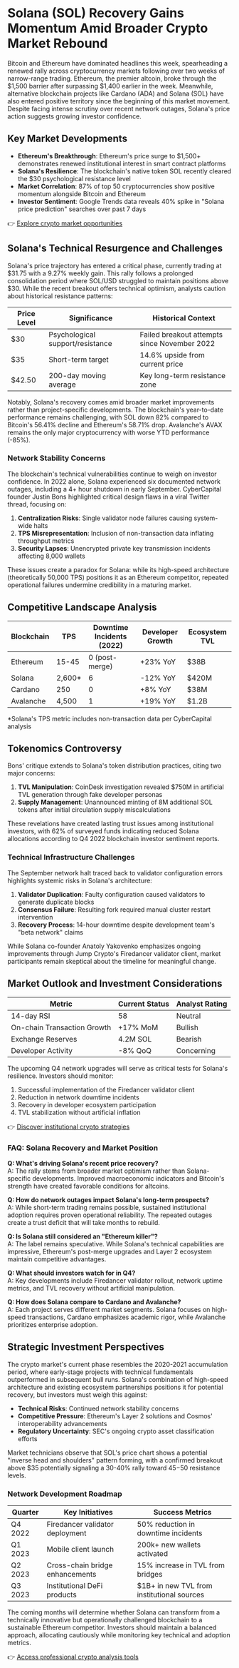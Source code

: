 # Solana (SOL) Recovery Gains Momentum Amid Broader Crypto Market Rebound

Bitcoin and Ethereum have dominated headlines this week, spearheading a renewed rally across cryptocurrency markets following over two weeks of narrow-range trading. Ethereum, the premier altcoin, broke through the $1,500 barrier after surpassing $1,400 earlier in the week. Meanwhile, alternative blockchain projects like Cardano (ADA) and Solana (SOL) have also entered positive territory since the beginning of this market movement. Despite facing intense scrutiny over recent network outages, Solana's price action suggests growing investor confidence.

## Key Market Developments

- **Ethereum's Breakthrough**: Ethereum's price surge to $1,500+ demonstrates renewed institutional interest in smart contract platforms
- **Solana's Resilience**: The blockchain's native token SOL recently cleared the $30 psychological resistance level
- **Market Correlation**: 87% of top 50 cryptocurrencies show positive momentum alongside Bitcoin and Ethereum
- **Investor Sentiment**: Google Trends data reveals 40% spike in "Solana price prediction" searches over past 7 days

👉 [Explore crypto market opportunities](https://bit.ly/okx-bonus)

## Solana's Technical Resurgence and Challenges

Solana's price trajectory has entered a critical phase, currently trading at $31.75 with a 9.27% weekly gain. This rally follows a prolonged consolidation period where SOL/USD struggled to maintain positions above $30. While the recent breakout offers technical optimism, analysts caution about historical resistance patterns:

| Price Level | Significance | Historical Context |
|-------------|--------------|--------------------|
| $30         | Psychological support/resistance | Failed breakout attempts since November 2022 |
| $35         | Short-term target | 14.6% upside from current price |
| $42.50      | 200-day moving average | Key long-term resistance zone |

Notably, Solana's recovery comes amid broader market improvements rather than project-specific developments. The blockchain's year-to-date performance remains challenging, with SOL down 82% compared to Bitcoin's 56.41% decline and Ethereum's 58.71% drop. Avalanche's AVAX remains the only major cryptocurrency with worse YTD performance (-85%).

### Network Stability Concerns

The blockchain's technical vulnerabilities continue to weigh on investor confidence. In 2022 alone, Solana experienced six documented network outages, including a 4+ hour shutdown in early September. CyberCapital founder Justin Bons highlighted critical design flaws in a viral Twitter thread, focusing on:

1. **Centralization Risks**: Single validator node failures causing system-wide halts
2. **TPS Misrepresentation**: Inclusion of non-transaction data inflating throughput metrics
3. **Security Lapses**: Unencrypted private key transmission incidents affecting 8,000 wallets

These issues create a paradox for Solana: while its high-speed architecture (theoretically 50,000 TPS) positions it as an Ethereum competitor, repeated operational failures undermine credibility in a maturing market.

## Competitive Landscape Analysis

| Blockchain | TPS | Downtime Incidents (2022) | Developer Growth | Ecosystem TVL |
|-----------|-----|---------------------------|------------------|---------------|
| Ethereum  | 15-45 | 0 (post-merge)            | +23% YoY         | $38B          |
| Solana    | 2,600* | 6                        | -12% YoY         | $420M         |
| Cardano   | 250   | 0                        | +8% YoY          | $38M          |
| Avalanche | 4,500 | 1                        | +19% YoY         | $1.2B         |

*Solana's TPS metric includes non-transaction data per CyberCapital analysis

## Tokenomics Controversy

Bons' critique extends to Solana's token distribution practices, citing two major concerns:

1. **TVL Manipulation**: CoinDesk investigation revealed $750M in artificial TVL generation through fake developer personas
2. **Supply Management**: Unannounced minting of 8M additional SOL tokens after initial circulation supply miscalculations

These revelations have created lasting trust issues among institutional investors, with 62% of surveyed funds indicating reduced Solana allocations according to Q4 2022 blockchain investor sentiment reports.

### Technical Infrastructure Challenges

The September network halt traced back to validator configuration errors highlights systemic risks in Solana's architecture:

1. **Validator Duplication**: Faulty configuration caused validators to generate duplicate blocks
2. **Consensus Failure**: Resulting fork required manual cluster restart intervention
3. **Recovery Process**: 14-hour downtime despite development team's "beta network" claims

While Solana co-founder Anatoly Yakovenko emphasizes ongoing improvements through Jump Crypto's Firedancer validator client, market participants remain skeptical about the timeline for meaningful change.

## Market Outlook and Investment Considerations

| Metric               | Current Status | Analyst Rating |
|----------------------|----------------|----------------|
| 14-day RSI           | 58             | Neutral        |
| On-chain Transaction Growth | +17% MoM     | Bullish        |
| Exchange Reserves    | 4.2M SOL       | Bearish        |
| Developer Activity   | -8% QoQ        | Concerning     |

The upcoming Q4 network upgrades will serve as critical tests for Solana's resilience. Investors should monitor:

1. Successful implementation of the Firedancer validator client
2. Reduction in network downtime incidents
3. Recovery in developer ecosystem participation
4. TVL stabilization without artificial inflation

👉 [Discover institutional crypto strategies](https://bit.ly/okx-bonus)

### FAQ: Solana Recovery and Market Position

**Q: What's driving Solana's recent price recovery?**  
A: The rally stems from broader market optimism rather than Solana-specific developments. Improved macroeconomic indicators and Bitcoin's strength have created favorable conditions for altcoins.

**Q: How do network outages impact Solana's long-term prospects?**  
A: While short-term trading remains possible, sustained institutional adoption requires proven operational reliability. The repeated outages create a trust deficit that will take months to rebuild.

**Q: Is Solana still considered an "Ethereum killer"?**  
A: The label remains speculative. While Solana's technical capabilities are impressive, Ethereum's post-merge upgrades and Layer 2 ecosystem maintain competitive advantages.

**Q: What should investors watch for in Q4?**  
A: Key developments include Firedancer validator rollout, network uptime metrics, and TVL recovery without artificial manipulation.

**Q: How does Solana compare to Cardano and Avalanche?**  
A: Each project serves different market segments. Solana focuses on high-speed transactions, Cardano emphasizes academic rigor, while Avalanche prioritizes enterprise adoption.

## Strategic Investment Perspectives

The crypto market's current phase resembles the 2020-2021 accumulation period, where early-stage projects with technical fundamentals outperformed in subsequent bull runs. Solana's combination of high-speed architecture and existing ecosystem partnerships positions it for potential recovery, but investors must weigh this against:

- **Technical Risks**: Continued network stability concerns
- **Competitive Pressure**: Ethereum's Layer 2 solutions and Cosmos' interoperability advancements
- **Regulatory Uncertainty**: SEC's ongoing crypto asset classification efforts

Market technicians observe that SOL's price chart shows a potential "inverse head and shoulders" pattern forming, with a confirmed breakout above $35 potentially signaling a 30-40% rally toward $45-$50 resistance levels.

### Network Development Roadmap

| Quarter | Key Initiatives                  | Success Metrics                  |
|---------|----------------------------------|----------------------------------|
| Q4 2022 | Firedancer validator deployment | 50% reduction in downtime incidents |
| Q1 2023 | Mobile client launch            | 200k+ new wallets activated       |
| Q2 2023 | Cross-chain bridge enhancements | 15% increase in TVL from bridges  |
| Q3 2023 | Institutional DeFi products     | $1B+ in new TVL from institutional sources |

The coming months will determine whether Solana can transform from a technically innovative but operationally challenged blockchain to a sustainable Ethereum competitor. Investors should maintain a balanced approach, allocating cautiously while monitoring key technical and adoption metrics.

👉 [Access professional crypto analysis tools](https://bit.ly/okx-bonus)